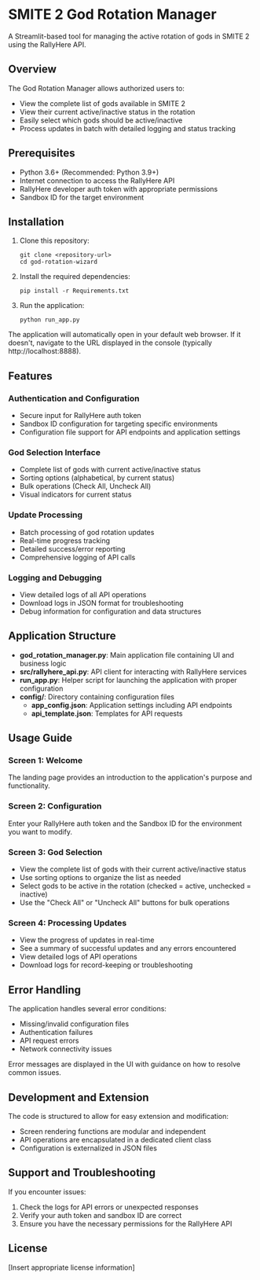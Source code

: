 # SMITE 2 God Rotation Manager

A Streamlit-based tool for managing the active rotation of gods in SMITE 2 using the RallyHere API.

## Overview

The God Rotation Manager allows authorized users to:
- View the complete list of gods available in SMITE 2
- View their current active/inactive status in the rotation
- Easily select which gods should be active/inactive
- Process updates in batch with detailed logging and status tracking

## Prerequisites

- Python 3.6+ (Recommended: Python 3.9+)
- Internet connection to access the RallyHere API
- RallyHere developer auth token with appropriate permissions
- Sandbox ID for the target environment

## Installation

1. Clone this repository:
   ```
   git clone <repository-url>
   cd god-rotation-wizard
   ```

2. Install the required dependencies:
   ```
   pip install -r Requirements.txt
   ```

3. Run the application:
   ```
   python run_app.py
   ```

The application will automatically open in your default web browser. If it doesn't, navigate to the URL displayed in the console (typically http://localhost:8888).

## Features

### Authentication and Configuration
- Secure input for RallyHere auth token
- Sandbox ID configuration for targeting specific environments
- Configuration file support for API endpoints and application settings

### God Selection Interface
- Complete list of gods with current active/inactive status
- Sorting options (alphabetical, by current status)
- Bulk operations (Check All, Uncheck All)
- Visual indicators for current status

### Update Processing
- Batch processing of god rotation updates
- Real-time progress tracking
- Detailed success/error reporting
- Comprehensive logging of API calls

### Logging and Debugging
- View detailed logs of all API operations
- Download logs in JSON format for troubleshooting
- Debug information for configuration and data structures

## Application Structure

- **god_rotation_manager.py**: Main application file containing UI and business logic
- **src/rallyhere_api.py**: API client for interacting with RallyHere services
- **run_app.py**: Helper script for launching the application with proper configuration
- **config/**: Directory containing configuration files
  - **app_config.json**: Application settings including API endpoints
  - **api_template.json**: Templates for API requests

## Usage Guide

### Screen 1: Welcome
The landing page provides an introduction to the application's purpose and functionality.

### Screen 2: Configuration
Enter your RallyHere auth token and the Sandbox ID for the environment you want to modify.

### Screen 3: God Selection
- View the complete list of gods with their current active/inactive status
- Use sorting options to organize the list as needed
- Select gods to be active in the rotation (checked = active, unchecked = inactive)
- Use the "Check All" or "Uncheck All" buttons for bulk operations

### Screen 4: Processing Updates
- View the progress of updates in real-time
- See a summary of successful updates and any errors encountered
- View detailed logs of API operations
- Download logs for record-keeping or troubleshooting

## Error Handling

The application handles several error conditions:
- Missing/invalid configuration files
- Authentication failures
- API request errors
- Network connectivity issues

Error messages are displayed in the UI with guidance on how to resolve common issues.

## Development and Extension

The code is structured to allow for easy extension and modification:
- Screen rendering functions are modular and independent
- API operations are encapsulated in a dedicated client class
- Configuration is externalized in JSON files

## Support and Troubleshooting

If you encounter issues:
1. Check the logs for API errors or unexpected responses
2. Verify your auth token and sandbox ID are correct
3. Ensure you have the necessary permissions for the RallyHere API

## License

[Insert appropriate license information]
